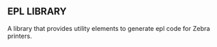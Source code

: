 EPL LIBRARY
---------------------------------------------

A library that provides utility elements to generate epl code for Zebra printers.